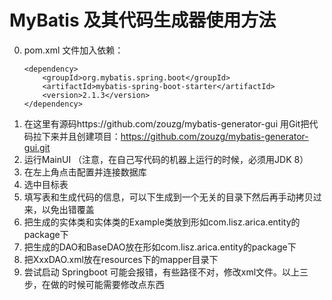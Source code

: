 # MyBatis 及其代码生成器使用方法

0. pom.xml 文件加入依赖：
   ```
   <dependency>
       <groupId>org.mybatis.spring.boot</groupId>
       <artifactId>mybatis-spring-boot-starter</artifactId>
       <version>2.1.3</version>
   </dependency>
   ```
1. 在这里有源码https://github.com/zouzg/mybatis-generator-gui 用Git把代码拉下来并且创建项目：https://github.com/zouzg/mybatis-generator-gui.git
2. 运行MainUI （注意，在自己写代码的机器上运行的时候，必须用JDK 8）
3. 在左上角点击配置并连接数据库
4. 选中目标表
5. 填写表和生成代码的信息，可以下生成到一个无关的目录下然后再手动拷贝过来，以免出错覆盖
6. 把生成的实体类和实体类的Example类放到形如com.lisz.arica.entity的package下
7. 把生成的DAO和BaseDAO放在形如com.lisz.arica.entity的package下
8. 把XxxDAO.xml放在resources下的mapper目录下
9. 尝试启动 Springboot 可能会报错，有些路径不对，修改xml文件。以上三步，在做的时候可能需要修改点东西